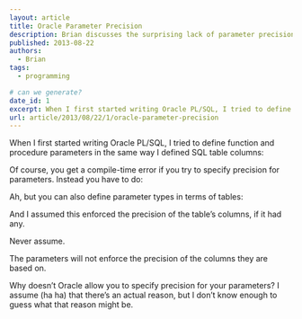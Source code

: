 ```yaml
---
layout: article
title: Oracle Parameter Precision
description: Brian discusses the surprising lack of parameter precision in Oracle
published: 2013-08-22
authors:
  - Brian
tags:
  - programming

# can we generate?
date_id: 1
excerpt: When I first started writing Oracle PL/SQL, I tried to define function and procedure parameters in the same way I defined SQL table columns.
url: article/2013/08/22/1/oracle-parameter-precision
---
```

When I first started writing Oracle PL/SQL, I tried to define function and procedure parameters in the same way I defined SQL table columns:

<script src="https://gist.github.com/8260111.js?file=PLSQLDeclaration1.sql"> </script>

Of course, you get a compile-time error if you try to specify precision for parameters. Instead you have to do:

<script src="https://gist.github.com/8260111.js?file=PLSQLDeclaration2.sql"> </script>    

Ah, but you can also define parameter types in terms of tables:

<script src="https://gist.github.com/8260111.js?file=PLSQLDeclaration3.sql"> </script>

And I assumed this enforced the precision of the table’s columns, if it had any.

Never assume.

The parameters will not enforce the precision of the columns they are based on.

Why doesn’t Oracle allow you to specify precision for your parameters? I assume (ha ha) that there’s an actual reason, but I don’t know enough to guess what that reason might be.